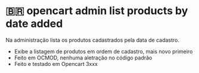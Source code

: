 # 🇧🇷 opencart admin list products by date added
 Na administração lista os produtos cadastrados pela data de cadastro.
 
 - Exibe a listagem de produtos em ordem de cadastro, mais novo primeiro
 - Feito em OCMOD, nenhuma aletração no código padrão
 - Feito e testado em Opencart 3xxx

